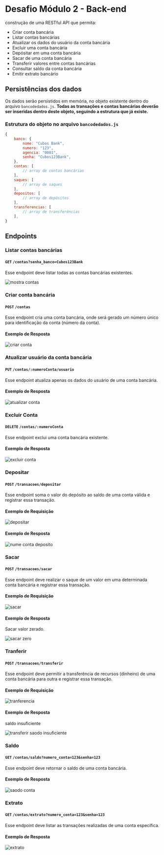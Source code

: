 # Desafio Módulo 2 - Back-end

construção de uma RESTful API que permita:

-   Criar conta bancária
-   Listar contas bancárias
-   Atualizar os dados do usuário da conta bancária
-   Excluir uma conta bancária
-   Depósitar em uma conta bancária
-   Sacar de uma conta bancária
-   Transferir valores entre contas bancárias
-   Consultar saldo da conta bancária
-   Emitir extrato bancário

## Persistências dos dados

Os dados serão persistidos em memória, no objeto existente dentro do arquivo `bancodedados.js`. **Todas as transações e contas bancárias deverão ser inseridas dentro deste objeto, seguindo a estrutura que já existe.**

### Estrutura do objeto no arquivo `bancodedados.js`

```javascript
{
    banco: {
        nome: "Cubos Bank",
        numero: "123",
        agencia: "0001",
        senha: "Cubos123Bank",
    },
    contas: [
        // array de contas bancárias
    ],
    saques: [
        // array de saques
    ],
    depositos: [
        // array de depósitos
    ],
    transferencias: [
        // array de transferências
    ],
}
```
## Endpoints

### Listar contas bancárias

#### `GET` `/contas?senha_banco=Cubos123Bank`

Esse endpoint deve listar todas as contas bancárias existentes.

![mostra contas](https://user-images.githubusercontent.com/12173011/222998346-c3de553c-47be-4dec-a193-6292a2784ab7.png)

### Criar conta bancária

#### `POST` `/contas`

Esse endpoint  cria uma conta bancária, onde será gerado um número único para identificação da conta (número da conta).

#### Exemplo de Resposta


![criar conta](https://user-images.githubusercontent.com/12173011/222998581-e90fd31d-1514-42ee-b846-b87839f3f1dd.png)

### Atualizar usuário da conta bancária

#### `PUT` `/contas/:numeroConta/usuario`

Esse endpoint atualiza apenas os dados do usuário de uma conta bancária.

#### Exemplo de Resposta

![atualizar conta](https://user-images.githubusercontent.com/12173011/222999026-1e73be12-dcaf-4c0d-94b2-9cbb2d5883f1.png)


### Excluir Conta

#### `DELETE` `/contas/:numeroConta`

Esse endpoint exclui uma conta bancária existente.


#### Exemplo de Resposta

![excluir conta](https://user-images.githubusercontent.com/12173011/222999167-97797c96-2d4d-404e-9454-93bc8d23a3dc.png)


### Depositar

#### `POST` `/transacoes/depositar`

Esse endpoint soma o valor do depósito ao saldo de uma conta válida e registrar essa transação.

#### Exemplo de Requisição

![depositar](https://user-images.githubusercontent.com/12173011/222999302-cea8f32e-5b2e-46fe-9cfd-788889d67a83.png)

#### Exemplo de Resposta

![nume conta deposito](https://user-images.githubusercontent.com/12173011/222999681-6a4466b6-abd8-478d-948e-59c7c8734180.png)

### Sacar

#### `POST` `/transacoes/sacar`

Esse endpoint deve realizar o saque de um valor em uma determinada conta bancária e registrar essa transação.


#### Exemplo de Requisição


![sacar](https://user-images.githubusercontent.com/12173011/222999788-2f001a68-6e36-4b25-8484-f34728f36c7a.png)

#### Exemplo de Resposta

Sacar valor zerado.

![sacar zero](https://user-images.githubusercontent.com/12173011/222999948-565d7fba-0ce4-40ee-b321-dea46c40c292.png)

### Tranferir

#### `POST` `/transacoes/transferir`

Esse endpoint deve permitir a transferência de recursos (dinheiro) de uma conta bancária para outra e registrar essa transação.


#### Exemplo de Requisição

![tranferencia](https://user-images.githubusercontent.com/12173011/223000616-399c9f68-1b7c-42e2-9b72-4340a5114fe3.png)


#### Exemplo de Resposta

saldo insuficiente

![transferir saodo insuficiente](https://user-images.githubusercontent.com/12173011/223000333-17901a54-0f17-4f4f-92e8-369c61abc1ef.png)

### Saldo

#### `GET` `/contas/saldo?numero_conta=123&senha=123`

Esse endpoint deve retornar o saldo de uma conta bancária.



#### Exemplo de Resposta

![saodo conta](https://user-images.githubusercontent.com/12173011/223000700-d6be25d5-57cc-4d1a-8912-3ec5862eb7b8.png)

### Extrato

#### `GET` `/contas/extrato?numero_conta=123&senha=123`

Esse endpoint deve listar as transações realizadas de uma conta específica.


#### Exemplo de Resposta

![extrato](https://user-images.githubusercontent.com/12173011/223000764-5b03810c-c876-4473-bf37-a03324b21780.png)


